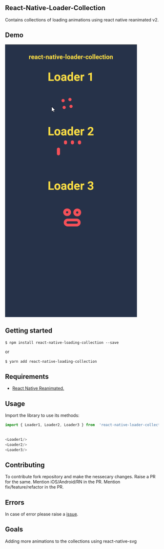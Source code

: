 


## React-Native-Loader-Collection



Contains collections of loading animations using react native reanimated v2.

## Demo

![Demo](https://github.com/ShivamRawat0l/react-native-loader-collection/blob/main/demo/player_GJBbstqXvs.gif "Demo Gif")

## Getting started

`$ npm install react-native-loading-collection --save`

or

`$ yarn add react-native-loading-collection`

## Requirements

 -  [React Native Reanimated.](https://docs.swmansion.com/react-native-reanimated/docs/fundamentals/installation)

## Usage

Import the library to use its methods:
```javascript
import { Loader1, Loader2, Loader3 } from  'react-native-loader-collection';
```

```javascript

<Loader1/>
<Loader2/>
<Loader3/>

```



##  Contributing
To contribute fork repository and make the nessecary changes.
Raise a PR for the same.
Mention iOS/Android/RN in the PR.
Mention fix/feature/refactor in the PR.


## Errors
In case of error please raise a [issue](https://github.com/ShivamRawat0l/react-native-kustomer-sdk-v2/issues).


## Goals

Adding more animations to the collections using react-native-svg
